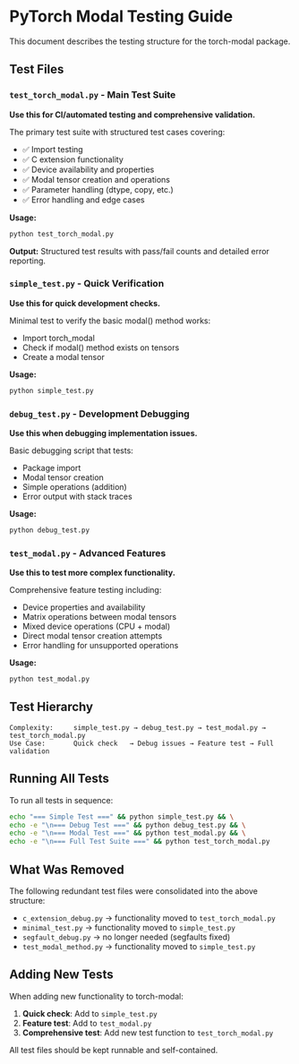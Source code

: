 # PyTorch Modal Testing Guide

This document describes the testing structure for the torch-modal package.

## Test Files

### `test_torch_modal.py` - **Main Test Suite**
**Use this for CI/automated testing and comprehensive validation.**

The primary test suite with structured test cases covering:
- ✅ Import testing
- ✅ C extension functionality  
- ✅ Device availability and properties
- ✅ Modal tensor creation and operations
- ✅ Parameter handling (dtype, copy, etc.)
- ✅ Error handling and edge cases

**Usage:**
```bash
python test_torch_modal.py
```

**Output:** Structured test results with pass/fail counts and detailed error reporting.

### `simple_test.py` - **Quick Verification**
**Use this for quick development checks.**

Minimal test to verify the basic modal() method works:
- Import torch_modal
- Check if modal() method exists on tensors
- Create a modal tensor

**Usage:**
```bash
python simple_test.py
```

### `debug_test.py` - **Development Debugging**
**Use this when debugging implementation issues.**

Basic debugging script that tests:
- Package import
- Modal tensor creation
- Simple operations (addition)
- Error output with stack traces

**Usage:**
```bash
python debug_test.py
```

### `test_modal.py` - **Advanced Features**
**Use this to test more complex functionality.**

Comprehensive feature testing including:
- Device properties and availability
- Matrix operations between modal tensors
- Mixed device operations (CPU + modal)
- Direct modal tensor creation attempts
- Error handling for unsupported operations

**Usage:**
```bash
python test_modal.py
```

## Test Hierarchy

```
Complexity:     simple_test.py → debug_test.py → test_modal.py → test_torch_modal.py
Use Case:       Quick check   → Debug issues → Feature test → Full validation
```

## Running All Tests

To run all tests in sequence:

```bash
echo "=== Simple Test ===" && python simple_test.py && \
echo -e "\n=== Debug Test ===" && python debug_test.py && \
echo -e "\n=== Modal Test ===" && python test_modal.py && \
echo -e "\n=== Full Test Suite ===" && python test_torch_modal.py
```

## What Was Removed

The following redundant test files were consolidated into the above structure:
- `c_extension_debug.py` → functionality moved to `test_torch_modal.py`
- `minimal_test.py` → functionality moved to `simple_test.py`
- `segfault_debug.py` → no longer needed (segfaults fixed)
- `test_modal_method.py` → functionality moved to `simple_test.py`

## Adding New Tests

When adding new functionality to torch-modal:

1. **Quick check**: Add to `simple_test.py` 
2. **Feature test**: Add to `test_modal.py`
3. **Comprehensive test**: Add new test function to `test_torch_modal.py`

All test files should be kept runnable and self-contained.